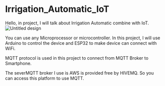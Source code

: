 # Irrigation_Automatic_IoT
Hello, in project, I will talk about Irrigation Automatic combine with IoT. 
![Untitled design](https://github.com/Honf103/Irrigation_Automatic_IoT/assets/171224647/07bd33b9-5470-42b2-aab3-d8948143d00b)

You can use any Microprocessor or microcontroller. In this project, I will use Arduino to control the device and ESP32 to make device can connect with WiFi. 

MQTT protocol is used in this project to connect from MQTT Broker to Smartphone.

The severMQTT broker I use is AWS is provided free by HIVEMQ. So you can access this platform to use MQTT.
